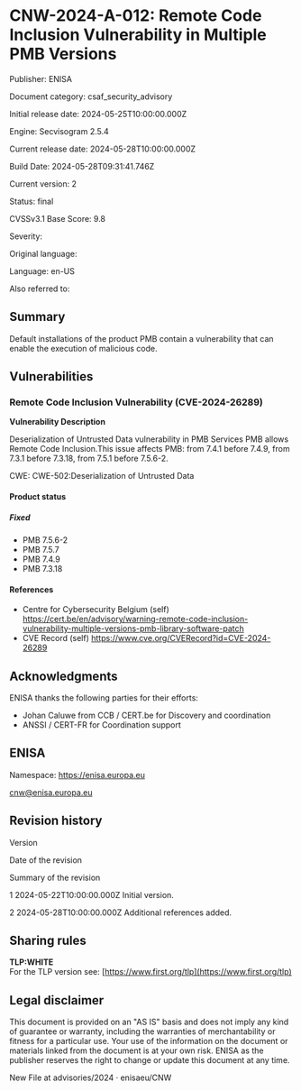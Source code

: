   

CNW-2024-A-012: Remote Code Inclusion Vulnerability in Multiple PMB Versions
============================================================================

Publisher: ENISA

Document category: csaf\_security\_advisory

Initial release date: 2024-05-25T10:00:00.000Z

Engine: Secvisogram 2.5.4

Current release date: 2024-05-28T10:00:00.000Z

Build Date: 2024-05-28T09:31:41.746Z

Current version: 2

Status: final

CVSSv3.1 Base Score: 9.8

Severity:

Original language:

Language: en-US

Also referred to:

Summary
-------

Default installations of the product PMB contain a vulnerability that can enable the execution of malicious code.

Vulnerabilities
---------------

### Remote Code Inclusion Vulnerability (CVE-2024-26289)

**Vulnerability Description**

Deserialization of Untrusted Data vulnerability in PMB Services PMB allows Remote Code Inclusion.This issue affects PMB: from 7.4.1 before 7.4.9, from 7.3.1 before 7.3.18, from 7.5.1 before 7.5.6-2.

CWE: CWE-502:Deserialization of Untrusted Data

#### Product status

##### Fixed

*   PMB 7.5.6-2
*   PMB 7.5.7
*   PMB 7.4.9
*   PMB 7.3.18

#### References

*   Centre for Cybersecurity Belgium (self) https://cert.be/en/advisory/warning-remote-code-inclusion-vulnerability-multiple-versions-pmb-library-software-patch
*   CVE Record (self) https://www.cve.org/CVERecord?id=CVE-2024-26289


Acknowledgments
---------------

ENISA thanks the following parties for their efforts:

*   Johan Caluwe from CCB / CERT.be for Discovery and coordination
*   ANSSI / CERT-FR for Coordination support

ENISA
-----

Namespace: https://enisa.europa.eu

cnw@enisa.europa.eu

Revision history
----------------

Version

Date of the revision

Summary of the revision

1 2024-05-22T10:00:00.000Z Initial version.

2	2024-05-28T10:00:00.000Z Additional references added.

Sharing rules
-------------

**TLP:WHITE**  
For the TLP version see: [https://www.first.org/tlp](https://www.first.org/tlp)

Legal disclaimer
----------------

This document is provided on an "AS IS" basis and does not imply any kind of guarantee or warranty, including the warranties of merchantability or fitness for a particular use. Your use of the information on the document or materials linked from the document is at your own risk. ENISA as the publisher reserves the right to change or update this document at any time.

New File at advisories/2024 · enisaeu/CNW
